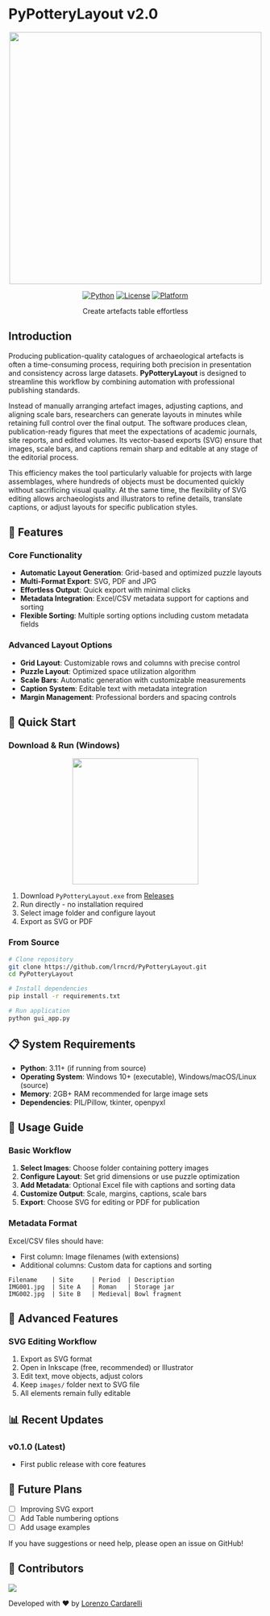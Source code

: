 # PyPotteryLayout v2.0

<div align="center">

<img src="imgs/LogoLayout.png" width="500"/>

[![Python](https://img.shields.io/badge/python-3.11+-blue.svg)](https://www.python.org/downloads/)
[![License](https://img.shields.io/badge/License-Apache_2.0-green.svg)](LICENSE) 
[![Platform](https://img.shields.io/badge/platform-Windows%20%7C%20macOS%20%7C%20Linux-lightgrey.svg)](https://github.com/lrncrd/PyPotteryLayout)

Create artefacts table effortless

</div>


## Introduction

Producing publication-quality catalogues of archaeological artefacts is often a time-consuming process, requiring both precision in presentation and consistency across large datasets. **PyPotteryLayout** is designed to streamline this workflow by combining automation with professional publishing standards.

Instead of manually arranging artefact images, adjusting captions, and aligning scale bars, researchers can generate layouts in minutes while retaining full control over the final output. The software produces clean, publication-ready figures that meet the expectations of academic journals, site reports, and edited volumes. Its vector-based exports (SVG) ensure that images, scale bars, and captions remain sharp and editable at any stage of the editorial process.

This efficiency makes the tool particularly valuable for projects with large assemblages, where hundreds of objects must be documented quickly without sacrificing visual quality. At the same time, the flexibility of SVG editing allows archaeologists and illustrators to refine details, translate captions, or adjust layouts for specific publication styles.


## 🏺 Features

### Core Functionality
- **Automatic Layout Generation**: Grid-based and optimized puzzle layouts
- **Multi-Format Export**: SVG, PDF and JPG
- **Effortless Output**: Quick export with minimal clicks
- **Metadata Integration**: Excel/CSV metadata support for captions and sorting
- **Flexible Sorting**: Multiple sorting options including custom metadata fields

### Advanced Layout Options
- **Grid Layout**: Customizable rows and columns with precise control
- **Puzzle Layout**: Optimized space utilization algorithm
- **Scale Bars**: Automatic generation with customizable measurements
- **Caption System**: Editable text with metadata integration
- **Margin Management**: Professional borders and spacing controls

## 🚀 Quick Start

### Download & Run (Windows)

<div align="center">

<img src="imgs/icon_app.png" width="250"/>

</div>

1. Download `PyPotteryLayout.exe` from [Releases](../../releases)
2. Run directly - no installation required
3. Select image folder and configure layout
4. Export as SVG or PDF

### From Source
```bash
# Clone repository
git clone https://github.com/lrncrd/PyPotteryLayout.git
cd PyPotteryLayout

# Install dependencies
pip install -r requirements.txt

# Run application
python gui_app.py
```

## 📋 System Requirements

- **Python**: 3.11+ (if running from source)
- **Operating System**: Windows 10+ (executable), Windows/macOS/Linux (source)
- **Memory**: 2GB+ RAM recommended for large image sets
- **Dependencies**: PIL/Pillow, tkinter, openpyxl

## 🎯 Usage Guide

### Basic Workflow
1. **Select Images**: Choose folder containing pottery images
2. **Configure Layout**: Set grid dimensions or use puzzle optimization
3. **Add Metadata**: Optional Excel file with captions and sorting data
4. **Customize Output**: Scale, margins, captions, scale bars
5. **Export**: Choose SVG for editing or PDF for publication

### Metadata Format

Excel/CSV files should have:
- First column: Image filenames (with extensions)
- Additional columns: Custom data for captions and sorting

```
Filename    | Site     | Period  | Description
IMG001.jpg  | Site A   | Roman   | Storage jar
IMG002.jpg  | Site B   | Medieval| Bowl fragment
```


## 🔧 Advanced Features

### SVG Editing Workflow
1. Export as SVG format
2. Open in Inkscape (free, recommended) or Illustrator
3. Edit text, move objects, adjust colors
4. Keep `images/` folder next to SVG file
5. All elements remain fully editable


## 📊 Recent Updates

### v0.1.0 (Latest)
- First public release with core features

## 🎯 Future Plans

* [ ] Improving SVG export
* [ ] Add Table numbering options
* [ ] Add usage examples

If you have suggestions or need help, please open an issue on GitHub!







## 👥 Contributors

<a href="https://github.com/lrncrd/PyPotteryLayout/graphs/contributors">
  <img src="https://contrib.rocks/image?repo=lrncrd/PyPotteryLayout" />
</a>



Developed with ❤️ by [Lorenzo Cardarelli](https://github.com/lrncrd)
